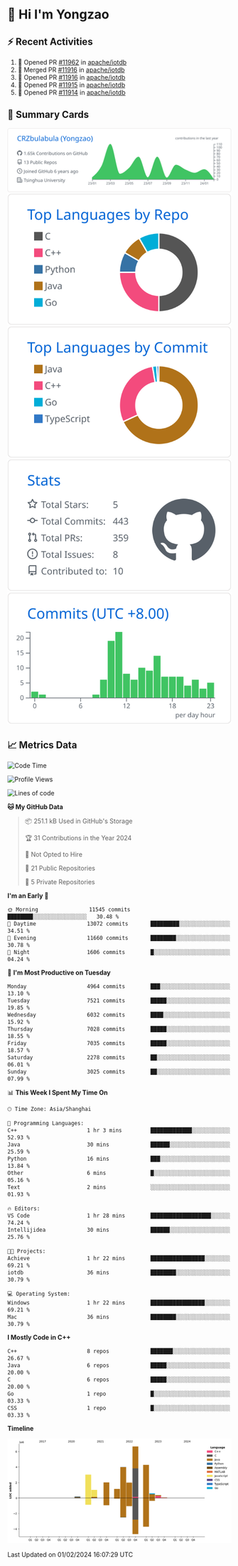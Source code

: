 # 👋 Hi I'm Yongzao

## ⚡ Recent Activities
<!--START_SECTION:activity-->
1. 💪 Opened PR [#11962](https://github.com/apache/iotdb/pull/11962) in [apache/iotdb](https://github.com/apache/iotdb)
2. 🎉 Merged PR [#11916](https://github.com/apache/iotdb/pull/11916) in [apache/iotdb](https://github.com/apache/iotdb)
3. 💪 Opened PR [#11916](https://github.com/apache/iotdb/pull/11916) in [apache/iotdb](https://github.com/apache/iotdb)
4. 💪 Opened PR [#11915](https://github.com/apache/iotdb/pull/11915) in [apache/iotdb](https://github.com/apache/iotdb)
5. 💪 Opened PR [#11914](https://github.com/apache/iotdb/pull/11914) in [apache/iotdb](https://github.com/apache/iotdb)
<!--END_SECTION:activity-->

## 🎑 Summary Cards

[![](https://raw.githubusercontent.com/CRZbulabula/CRZbulabula/main/profile-summary-card-output/github/0-profile-details.svg)](https://github.com/vn7n24fzkq/github-profile-summary-cards)
[![](https://raw.githubusercontent.com/CRZbulabula/CRZbulabula/main/profile-summary-card-output/github/1-repos-per-language.svg)](https://github.com/vn7n24fzkq/github-profile-summary-cards) [![](https://raw.githubusercontent.com/CRZbulabula/CRZbulabula/main/profile-summary-card-output/github/2-most-commit-language.svg)](https://github.com/vn7n24fzkq/github-profile-summary-cards)
[![](https://raw.githubusercontent.com/CRZbulabula/CRZbulabula/main/profile-summary-card-output/github/3-stats.svg)](https://github.com/vn7n24fzkq/github-profile-summary-cards) [![](https://raw.githubusercontent.com/CRZbulabula/CRZbulabula/main/profile-summary-card-output/github/4-productive-time.svg)](https://github.com/vn7n24fzkq/github-profile-summary-cards)

## 📈 Metrics Data

<!--START_SECTION:waka-->
![Code Time](http://img.shields.io/badge/Code%20Time-551%20hrs%2056%20mins-blue)

![Profile Views](http://img.shields.io/badge/Profile%20Views-6-blue)

![Lines of code](https://img.shields.io/badge/From%20Hello%20World%20I%27ve%20Written-25.3%20million%20lines%20of%20code-blue)

**🐱 My GitHub Data** 

> 📦 251.1 kB Used in GitHub's Storage 
 > 
> 🏆 31 Contributions in the Year 2024
 > 
> 🚫 Not Opted to Hire
 > 
> 📜 21 Public Repositories 
 > 
> 🔑 5 Private Repositories 
 > 
**I'm an Early 🐤** 

```text
🌞 Morning                11545 commits       ████████░░░░░░░░░░░░░░░░░   30.48 % 
🌆 Daytime                13072 commits       █████████░░░░░░░░░░░░░░░░   34.51 % 
🌃 Evening                11660 commits       ████████░░░░░░░░░░░░░░░░░   30.78 % 
🌙 Night                  1606 commits        █░░░░░░░░░░░░░░░░░░░░░░░░   04.24 % 
```
📅 **I'm Most Productive on Tuesday** 

```text
Monday                   4964 commits        ███░░░░░░░░░░░░░░░░░░░░░░   13.10 % 
Tuesday                  7521 commits        █████░░░░░░░░░░░░░░░░░░░░   19.85 % 
Wednesday                6032 commits        ████░░░░░░░░░░░░░░░░░░░░░   15.92 % 
Thursday                 7028 commits        █████░░░░░░░░░░░░░░░░░░░░   18.55 % 
Friday                   7035 commits        █████░░░░░░░░░░░░░░░░░░░░   18.57 % 
Saturday                 2278 commits        ██░░░░░░░░░░░░░░░░░░░░░░░   06.01 % 
Sunday                   3025 commits        ██░░░░░░░░░░░░░░░░░░░░░░░   07.99 % 
```


📊 **This Week I Spent My Time On** 

```text
🕑︎ Time Zone: Asia/Shanghai

💬 Programming Languages: 
C++                      1 hr 3 mins         █████████████░░░░░░░░░░░░   52.93 % 
Java                     30 mins             ██████░░░░░░░░░░░░░░░░░░░   25.59 % 
Python                   16 mins             ███░░░░░░░░░░░░░░░░░░░░░░   13.84 % 
Other                    6 mins              █░░░░░░░░░░░░░░░░░░░░░░░░   05.16 % 
Text                     2 mins              ░░░░░░░░░░░░░░░░░░░░░░░░░   01.93 % 

🔥 Editors: 
VS Code                  1 hr 28 mins        ███████████████████░░░░░░   74.24 % 
Intellijidea             30 mins             ██████░░░░░░░░░░░░░░░░░░░   25.76 % 

🐱‍💻 Projects: 
Achieve                  1 hr 22 mins        █████████████████░░░░░░░░   69.21 % 
iotdb                    36 mins             ████████░░░░░░░░░░░░░░░░░   30.79 % 

💻 Operating System: 
Windows                  1 hr 22 mins        █████████████████░░░░░░░░   69.21 % 
Mac                      36 mins             ████████░░░░░░░░░░░░░░░░░   30.79 % 
```

**I Mostly Code in C++** 

```text
C++                      8 repos             ███████░░░░░░░░░░░░░░░░░░   26.67 % 
Java                     6 repos             █████░░░░░░░░░░░░░░░░░░░░   20.00 % 
C                        6 repos             █████░░░░░░░░░░░░░░░░░░░░   20.00 % 
Go                       1 repo              █░░░░░░░░░░░░░░░░░░░░░░░░   03.33 % 
CSS                      1 repo              █░░░░░░░░░░░░░░░░░░░░░░░░   03.33 % 
```



**Timeline**

![Lines of Code chart](https://raw.githubusercontent.com/CRZbulabula/CRZbulabula/main/assets/bar_graph.png)


 Last Updated on 01/02/2024 16:07:29 UTC
<!--END_SECTION:waka-->

